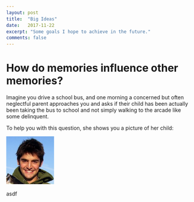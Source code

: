 ```yaml
---
layout: post
title:  "Big Ideas"
date:   2017-11-22
excerpt: "Some goals I hope to achieve in the future."
comments: false
---
```


# How do memories influence other memories?
Imagine you drive a school bus, and one morning a concerned but often neglectful parent approaches you and asks if their child has been actually been taking the bus to school and not simply walking to the arcade like some delinquent.

To help you with this question, she shows you a picture of her child:

<img src="/images/adamo.jpg" style="width:128px;height:128px;">

asdf
